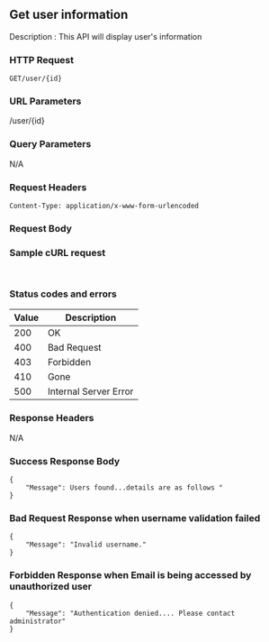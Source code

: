 ## Get user information
Description : This API will display user's information

### HTTP Request
`GET/user/{id}`

### URL Parameters
/user/{id}

### Query Parameters
N/A


### Request Headers
```
Content-Type: application/x-www-form-urlencoded
```

### Request Body



### Sample cURL request
```
 
```

### Status codes and errors
| Value | Description           |
|-------|-----------------------|
| 200   | OK                    |
| 400   | Bad Request           |
| 403   | Forbidden             |
| 410   | Gone                  |
| 500   | Internal Server Error |

### Response Headers
N/A

### Success Response Body
```
{
    "Message": Users found...details are as follows "
}
```

### Bad Request Response when username validation failed
```
{
    "Message": "Invalid username."
}
```


### Forbidden Response when Email is being accessed by unauthorized user 
```
{
    "Message": "Authentication denied.... Please contact administrator"
}
```